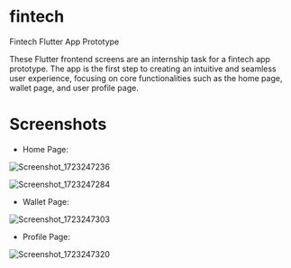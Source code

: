 # fintech
Fintech Flutter App Prototype

These Flutter frontend screens are an internship task for a fintech app prototype. The app is the first step to creating an intuitive and seamless user experience, focusing on core functionalities such as the home page, wallet page, and user profile page.


# Screenshots 
- Home Page:

![Screenshot_1723247236](https://github.com/user-attachments/assets/dd3d4533-bd5e-4e37-ad52-5546c3845648)

![Screenshot_1723247284](https://github.com/user-attachments/assets/bdd3b8e9-3a5b-494d-9c13-4d24aefafcdf)


- Wallet Page: 

![Screenshot_1723247303](https://github.com/user-attachments/assets/afdb1b42-9c03-43d4-8757-6a3d289301ae)


- Profile Page:

![Screenshot_1723247320](https://github.com/user-attachments/assets/36845a42-f7cb-43aa-8f7d-e889507e9792)
